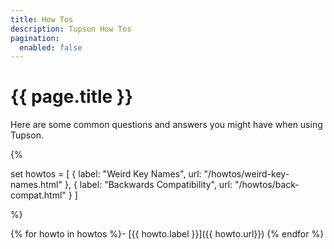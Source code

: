 ```yaml
---
title: How Tos
description: Tupson How Tos
pagination:
  enabled: false
---
```


# {{ page.title }}


Here are some common questions and answers you might have when using Tupson.

{%

set howtos = [
    { label: "Weird Key Names", url: "/howtos/weird-key-names.html" },
    { label: "Backwards Compatibility", url: "/howtos/back-compat.html" }
]

%}

{% for howto in howtos %}- [{{ howto.label }}]({{ howto.url}})
{% endfor %}


